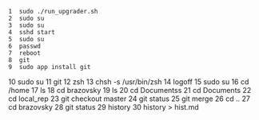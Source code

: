     1  sudo ./run_upgrader.sh
    2  sudo su
    3  sudo su
    4  sshd start
    5  sudo su
    6  passwd
    7  reboot
    8  git
    9  sudo app install git
   10  sudo su
   11  git
   12  zsh
   13  chsh -s /usr/bin/zsh
   14  logoff
   15  sudo su
   16  cd /home
   17  ls
   18  cd brazovsky
   19  ls
   20  cd Documentss
   21  cd Documents
   22  cd local_rep
   23  git checkout master
   24  git status
   25  git merge
   26  cd ..
   27  cd brazovsky
   28  git status
   29  history
   30  history > hist.md
